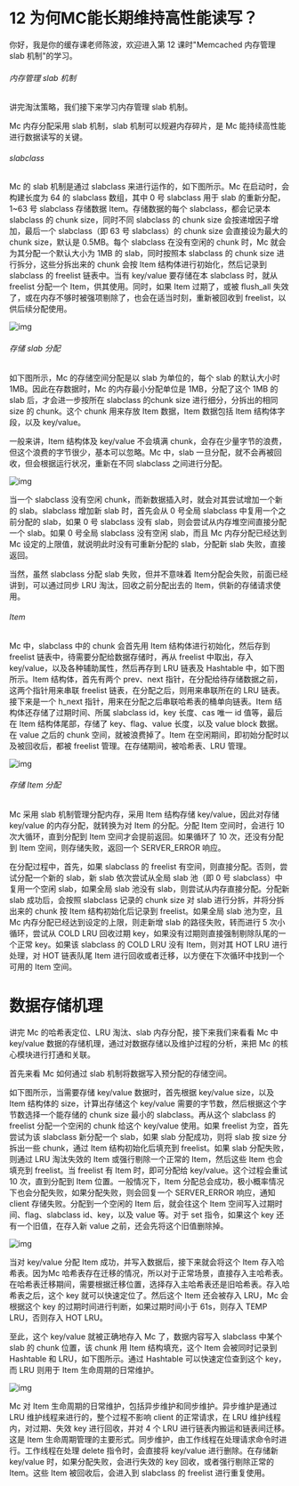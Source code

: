 # 12 为何MC能长期维持高性能读写？

你好，我是你的缓存课老师陈波，欢迎进入第 12 课时"Memcached 内存管理 slab
机制"的学习。

###### 内存管理 slab 机制

讲完淘汰策略，我们接下来学习内存管理 slab 机制。

Mc 内存分配采用 slab 机制，slab 机制可以规避内存碎片，是 Mc
能持续高性能进行数据读写的关键。

###### slabclass

Mc 的 slab 机制是通过 slabclass 来进行运作的，如下图所示。Mc
在启动时，会构建长度为 64 的 slabclass 数组，其中 0 号 slabclass 用于
slab 的重新分配，1\~63 号 slabclass 存储数据 Item。存储数据的每个
slabclass，都会记录本 slabclass 的 chunk size，同时不同 slabclass 的
chunk size 会按递增因子增加，最后一个 slabclass（即 63 号 slabclass）的
chunk size 会直接设为最大的 chunk size，默认是 0.5MB。每个 slabclass
在没有空闲的 chunk 时，Mc 就会为其分配一个默认大小为 1MB 的
slab，同时按照本 slabclass 的 chunk size 进行拆分，这些分拆出来的 chunk
会按 Item 结构体进行初始化，然后记录到 slabclass 的 freelist
链表中。当有 key/value 要存储在本 slabclass 时，就从 freelist 分配一个
Item，供其使用。同时，如果 Item 过期了，或被 flush_all
失效了，或在内存不够时被强项剔除了，也会在适当时刻，重新被回收到
freelist，以供后续分配使用。

![img](assets/CgotOV2lNbaAadotAADCA27LTFE147.png)

###### 存储 slab 分配

如下图所示，Mc 的存储空间分配是以 slab 为单位的，每个 slab 的默认大小时
1MB。因此在存数据时，Mc 的内存最小分配单位是 1MB，分配了这个 1MB 的 slab
后，才会进一步按所在 slabclass 的chunk size 进行细分，分拆出的相同 size
的 chunk。这个 chunk 用来存放 Item 数据，Item 数据包括 Item
结构体字段，以及 key/value。

一般来讲，Item 结构体及 key/value 不会填满
chunk，会存在少量字节的浪费，但这个浪费的字节很少，基本可以忽略。Mc
中，slab 一旦分配，就不会再被回收，但会根据运行状况，重新在不同
slabclass 之间进行分配。

![img](assets/CgoB5l2lNbaAW86tAAB5QW90gyU465.png)

当一个 slabclass 没有空闲
chunk，而新数据插入时，就会对其尝试增加一个新的 slab。slabclass 增加新
slab 时，首先会从 0 号全局 slabclass 中复用一个之前分配的 slab，如果 0
号 slabclass 没有 slab，则会尝试从内存堆空间直接分配一个 slab。如果 0
号全局 slabclass 没有空闲 slab，而且 Mc 内存分配已经达到 Mc
设定的上限值，就说明此时没有可重新分配的 slab，分配新 slab
失败，直接返回。

当然，虽然 slabclass 分配 slab 失败，但并不意味着
Item分配会失败，前面已经讲到，可以通过同步 LRU 淘汰，回收之前分配出去的
Item，供新的存储请求使用。

###### Item

Mc 中，slabclass 中的 chunk 会首先用 Item 结构体进行初始化，然后存到
freelist 链表中，待需要分配给数据存储时，再从 freelist 中取出，存入
key/value，以及各种辅助属性，然后再存到 LRU 链表及 Hashtable
中，如下图所示。Item 结构体，首先有两个 prev、next
指针，在分配给待存储数据之前，这两个指针用来串联 freelist
链表，在分配之后，则用来串联所在的 LRU 链表。接下来是一个 h_next
指针，用来在分配之后串联哈希表的桶单向链表。Item
结构体还存储了过期时间、所属 slabclass id，key 长度、cas 唯一 id
值等，最后在 Item 结构体尾部，存储了 key、flag、value 长度，以及 value
block 数据。在 value 之后的 chunk 空间，就被浪费掉了。Item
在空闲期间，即初始分配时以及被回收后，都被 freelist
管理。在存储期间，被哈希表、LRU 管理。

![img](assets/CgotOV2lNbaAJAdTAADQDnmaLHo150.png)

###### 存储 Item 分配

Mc 采用 slab 机制管理分配内存，采用 Item 结构存储 key/value，因此对存储
key/value 的内存分配，就转换为对 Item 的分配。分配 Item 空间时，会进行
10 次大循环，直到分配到 Item 空间才会提前返回。如果循环了 10
次，还没有分配到 Item 空间，则存储失败，返回一个 SERVER_ERROR 响应。

在分配过程中，首先，如果 slabclass 的 freelist
有空间，则直接分配。否则，尝试分配一个新的 slab，新 slab 依次尝试从全局
slab 池（即 0 号 slabclass）中复用一个空闲 slab，如果全局 slab 池没有
slab，则尝试从内存直接分配。分配新 slab 成功后，会按照 slabclass 记录的
chunk size 对 slab 进行分拆，并将分拆出来的 chunk 按 Item
结构初始化后记录到 freelist。如果全局 slab 池为空，且 Mc
内存分配已经达到设定的上限，则走新增 slab 的路径失败，转而进行 5
次小循环，尝试从 COLD LRU 回收过期
key，如果没有过期则直接强制剔除队尾的一个正常 key。如果该 slabclass 的
COLD LRU 没有 Item，则对其 HOT LRU 进行处理，对 HOT 链表队尾 Item
进行回收或者迁移，以方便在下次循环中找到一个可用的 Item 空间。

# 数据存储机理

讲完 Mc 的哈希表定位、LRU 淘汰、slab 内存分配，接下来我们来看看 Mc 中
key/value 数据的存储机理，通过对数据存储以及维护过程的分析，来把 Mc
的核心模块进行打通和关联。

首先来看 Mc 如何通过 slab 机制将数据写入预分配的存储空间。

如下图所示，当需要存储 key/value 数据时，首先根据 key/value size，以及
Item 结构体的 size，计算出存储这个 key/value
需要的字节数，然后根据这个字节数选择一个能存储的 chunk size 最小的
slabclass。再从这个 slabclass 的 freelist 分配一个空闲的 chunk 给这个
key/value 使用。如果 freelist 为空，首先尝试为该 slabclass 新分配一个
slab，如果 slab 分配成功，则将 slab 按 size 分拆出一些 chunk，通过 Item
结构初始化后填充到 freelist。如果 slab 分配失败，则通过 LRU 淘汰失效的
Item 或强行剔除一个正常的 Item，然后这些 Item 也会填充到 freelist。当
freelist 有 Item 时，即可分配给 key/value。这个过程会重试 10
次，直到分配到 Item 位置。一般情况下，Item
分配总会成功，极小概率情况下也会分配失败，如果分配失败，则会回复一个
SERVER_ERROR 响应，通知 client 存储失败。分配到一个空闲的 Item
后，就会往这个 Item 空间写入过期时间、flag、slabclass id、key，以及
value 等。对于 set 指令，如果这个 key 还有一个旧值，在存入新 value
之前，还会先将这个旧值删除掉。

![img](assets/CgoB5l2lNbaAPBGDAAD9uoSXyug151.png)

当对 key/value 分配 Item 成功，并写入数据后，接下来就会将这个 Item
存入哈希表。因为Mc
哈希表存在迁移的情况，所以对于正常场景，直接存入主哈希表。在哈希表迁移期间，需要根据迁移位置，选择存入主哈希表还是旧哈希表。存入哈希表之后，这个
key 就可以快速定位了。然后这个 Item 还会被存入 LRU，Mc 会根据这个 key
的过期时间进行判断，如果过期时间小于 61s，则存入 TEMP LRU，否则存入 HOT
LRU。

至此，这个 key/value 就被正确地存入 Mc 了，数据内容写入 slabclass 中某个
slab 的 chunk 位置，该 chunk 用 Item 结构填充，这个 Item 会被同时记录到
Hashtable 和 LRU，如下图所示。通过 Hashtable 可以快速定位查到这个
key，而 LRU 则用于 Item 生命周期的日常维护。

![img](assets/CgotOV2lNbaAaiifAACi2sd0Il8906.png)

Mc 对 Item 生命周期的日常维护，包括异步维护和同步维护。异步维护是通过
LRU 维护线程来进行的，整个过程不影响 client 的正常请求，在 LRU
维护线程内，对过期、失效 key 进行回收，并对 4 个 LRU
进行链表内搬运和链表间迁移。这是 Item
生命周期管理的主要形式。同步维护，由工作线程在处理请求命令时进行。工作线程在处理
delete 指令时，会直接将 key/value 进行删除。在存储新 key/value
时，如果分配失败，会进行失效的 key 回收，或者强行剔除正常的 Item。这些
Item 被回收后，会进入到 slabclass 的 freelist 进行重复使用。
